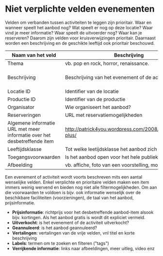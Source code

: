 ---
---

# Niet verplichte velden evenementen

Velden om verbanden tussen activiteiten te leggen zijn prioritair. Waar en wanneer speelt het aanbod nog? Wat speelt er nog op deze locatie? Waar vind je meer informatie? Waar speelt de uitvoerder nog? Waar kan je reserveren? Daarom zijn velden voor kruisverwijzingen prioritair. Daarnaast worden een beschrijving en de geschikte leeftijd ook prioritair beschouwd.

| Naam van het veld | Beschrijving | Voorbeeld |
| -- | -- | -- |
| Thema|	vb. pop en rock, horror, renaissance. |Circus|
| Beschrijving	|Beschrijving van het evenement of de activiteit|Voor het tweede jaar op rij kunnen circusliefhebbers hun hartje ophalen op de site van het Entrepot. Op het programma staat een mix van humor en spektakel in de vorm van acrobatie, straattheater en circus.|
| Locatie ID	|Identifier van de locatie|CCDA6D58-975B-E370-D7C25635C1E61F4B|
| Productie ID|	Identifier van de productie|A6D58CCD-975B-E370-D7C25635C1E61F4B|
| Organisator	|Wie organiseert het aanbod?|Organisator	Brugge Plus (4E5C82C9-910C-EA96-F455268CBA647C71)|
| Reserveringen	|URL met reservatiemogelijkheden|https://ticket.tinck.be/events_zaal1.aspx?CDBEventID=2408F23001|
| Algemene informatie	URL met meer informatie over het desbetreffende item|http://patrick4you.wordpress.com/2008/07/21/cirque-plus/ |
| Leeftijdsklasse|	Tot welke leetijdsklasse het aanbod zich richt|3+|
| Toegangsvoorwaarden|	Is het aanbod open voor het hele publiek?|Publiek toegankelijk|
| Afbeelding| vb. affiche, foto van een voorstelling, monument ... |https://upload.wikimedia.org/wikipedia/commons/d/d8/Trapeze_Artists_in_Circus.jpg|

Een evenement of activiteit wordt voorts beschreven mits een aantal wenselijke velden. Enkel verplichte en prioritaire velden maken een item immers weinig wervend en bieden nog niet alle filtermogelijkheden. Om aan die voorwaarden te voldoen is bijv. ook informatie wenselijk over de beschikbare faciliteiten (voorzieningen), de taal van het aanbod, prijsinformatie.

* **Prijsinformatie**: richtprijs voor het desbetreffende aanbod-item alsook bijv. kortingen. Als het aanbod gratis is wordt dit expliciet vermeld.
* **Uitverkocht**: is het evenement of de activiteit uitverkocht?
* **Geannuleerd**: is het aanbod geannuleerd?
* **Vertalingen**: vertalingen van de vrije velden, vnl titel en korte beschrijving
* **Labels**: termen om te zoeken en filteren ("tags")
* **Verrijkende informatie**: links naar afbeeldingen, meer uitleg, video enz
